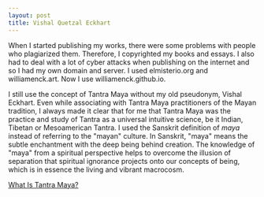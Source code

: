 ```yaml
---
layout: post
title: Vishal Quetzal Eckhart
---
```

When I started publishing my works, there were some problems with people who plagiarized them. Therefore, I copyrighted my books and essays. I also had to deal with a lot of cyber attacks when publishing on the internet and so I had my own domain and server.  I used elmisterio.org and williamenck.art.  Now I use williamenck.github.io.  
   
I still use the concept of Tantra Maya without my old pseudonym, Vishal Eckhart. Even while associating with Tantra Maya practitioners of the Mayan tradition, I always made it clear that for me that Tantra Maya was the practice and study of Tantra as a universal intuitive science, be it Indian, Tibetan or Mesoamerican Tantra. I used the Sanskrit definition of _maya_ instead of referring to the "mayan" culture. In Sanskrit, "maya" means the subtle enchantment with the deep being behind creation. The knowledge of "maya" from a spiritual perspective helps to overcome the illusion of separation that spiritual ignorance projects onto our concepts of being, which is in essence the living and vibrant macrocosm.

[What Is Tantra Maya?](https://williamenck.github.io/what-is-tantra-maya/) 


